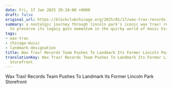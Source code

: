 ```yaml
---
date: Fri, 17 Jan 2025 20:10:00 +0000
draft: false
original_url: https://blockclubchicago.org/2025/01/17/wax-trax-records-team-pushes-to-landmark-its-former-lincoln-park-storefront/
summary: a nostalgic journey through lincoln park's iconic wax trax! records, as efforts
  to preserve its legacy gain momentum in the quirky world of music history.
tags:
- wax-trax
- chicago-music
- landmark-designation
title: Wax Trax! Records Team Pushes To Landmark Its Former Lincoln Park Storefront
translationKey: Wax Trax! Records Team Pushes To Landmark Its Former Lincoln Park
  Storefront
---
```


Wax Trax! Records Team Pushes To Landmark Its Former Lincoln Park Storefront